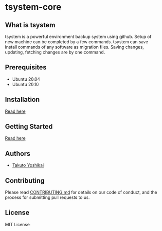 # tsystem-core

## What is tsystem
tsystem is a powerful environment backup system using github.
Setup of new machine can be completed by a few commands.
tsystem can save install commands of any software as migration files.
Saving changes, updating, fetching changes are by one command.

## Prerequisites
* Ubuntu 20.04
* Ubuntu 20.10

## Installation
[Read here](./docs/1-install.md)

## Getting Started
[Read here](./docs/2-howtouse.md)

## Authors
* [Takuto Yoshikai](https://github.com/TakutoYoshikai)

## Contributing
Please read [CONTRIBUTING.md](./CONTRIBUTING.md) for details on our code of conduct, and the process for submitting pull requests to us.

## License
MIT License
